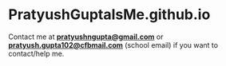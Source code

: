 # PratyushGuptaIsMe.github.io
Contact me at **pratyushngupta@gmail.com** or **pratyush.gupta102@cfbmail.com** (school email) if you want to contact/help me.
